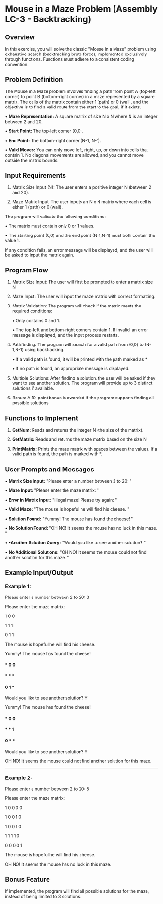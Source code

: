 # Mouse in a Maze Problem (Assembly LC-3 - Backtracking)

## Overview

In this exercise, you will solve the classic "Mouse in a Maze" problem using exhaustive search (backtracking brute force), implemented exclusively through functions. Functions must adhere to a consistent coding convention.


## Problem Definition

The Mouse in a Maze problem involves finding a path from point A (top-left corner) to point B (bottom-right corner) in a maze represented by a square matrix. The cells of the matrix contain either 1 (path) or 0 (wall), and the objective is to find a valid route from the start to the goal, if it exists.

  • **Maze Representation:** A square matrix of size N x N where N is an integer between 2 and 20.

  • **Start Point:** The top-left corner (0,0).

  • **End Point:** The bottom-right corner (N-1, N-1).

  • **Valid Moves:** You can only move left, right, up, or down into cells that contain 1. No diagonal movements are allowed, and you cannot move outside the matrix bounds.


## Input Requirements

 1) Matrix Size Input (N): The user enters a positive integer N (between 2 and 20).

 2) Maze Matrix Input: The user inputs an N x N matrix where each cell is either 1 (path) or 0 (wall).

 The program will validate the following conditions:

  • The matrix must contain only 0 or 1 values.

  • The starting point (0,0) and the end point (N-1,N-1) must both contain the value 1.

If any condition fails, an error message will be displayed, and the user will be asked to input the matrix again.


## Program Flow

1) Matrix Size Input: The user will first be prompted to enter a matrix size N.

2) Maze Input: The user will input the maze matrix with correct formatting.

3) Matrix Validation: The program will check if the matrix meets the required conditions:
   
     • Only contains 0 and 1.

     • The top-left and bottom-right corners contain 1. If invalid, an error message is displayed, and the input process restarts.

4) Pathfinding: The program will search for a valid path from (0,0) to (N-1,N-1) using backtracking.
   
   • If a valid path is found, it will be printed with the path marked as *.

   • If no path is found, an appropriate message is displayed.

5) Multiple Solutions: After finding a solution, the user will be asked if they want to see another solution. The program will provide up to 3 distinct solutions if available.

6) Bonus: A 10-point bonus is awarded if the program supports finding all possible solutions.


## Functions to Implement

1) **GetNum:** Reads and returns the integer N (the size of the matrix).
   
2) **GetMatrix:** Reads and returns the maze matrix based on the size N.
   
3) **PrintMatrix:** Prints the maze matrix with spaces between the values. If a valid path is found, the path is marked with *.

  
## User Prompts and Messages

• **Matrix Size Input:** 
  "Please enter a number between 2 to 20: "

• **Maze Input:**
  "Please enter the maze matrix: "

• **Error in Matrix Input:**
  "Illegal maze! Please try again: "

• **Valid Maze:**
  "The mouse is hopeful he will find his cheese. "

• **Solution Found:**
  "Yummy! The mouse has found the cheese! "

• **No Solution Found:**
 "OH NO! It seems the mouse has no luck in this maze. "

• **•Another Solution Query:**
  "Would you like to see another solution? "

• **No Additional Solutions:**
  "OH NO! It seems the mouse could not find another solution for this maze. "


## Example Input/Output

### Example 1:

Please enter a number between 2 to 20: 3

Please enter the maze matrix:

1 0 0

1 1 1

0 1 1

The mouse is hopeful he will find his cheese.

Yummy! The mouse has found the cheese!

#### * 0 0
  
#### * * *

#### 0 1 *

Would you like to see another solution? Y

Yummy! The mouse has found the cheese!

#### * 0 0
  
#### * * 1
    
#### 0 * *

Would you like to see another solution? Y

OH NO! It seems the mouse could not find another solution for this maze.

______________________________________________________________________________

### Example 2:

Please enter a number between 2 to 20: 5

Please enter the maze matrix:

1 0 0 0 0

1 0 0 1 0

1 0 0 1 0

1 1 1 1 0

0 0 0 0 1

The mouse is hopeful he will find his cheese.

OH NO! It seems the mouse has no luck in this maze.


## Bonus Feature

If implemented, the program will find all possible solutions for the maze, instead of being limited to 3 solutions.
